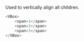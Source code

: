 Used to vertically align all children.

```js
<VBox>
    <span>1</span>
    <span>2</span>
    <span>3</span>
</VBox>
```
